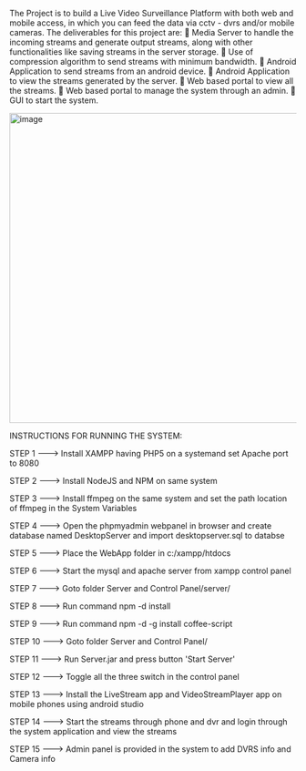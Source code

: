 The Project is to build a Live Video Surveillance Platform with both web and mobile access, in which you can feed the data via cctv - dvrs and/or mobile cameras.
The deliverables for this project are:
 Media Server to handle the incoming streams and generate output streams,
along with other functionalities like saving streams in the server storage.
 Use of compression algorithm to send streams with minimum bandwidth.
 Android Application to send streams from an android device.
 Android Application to view the streams generated by the server.
 Web based portal to view all the streams.
 Web based portal to manage the system through an admin.
 GUI to start the system.

<img width="1217" height="544" alt="image" src="https://github.com/user-attachments/assets/b9099abe-ce07-4cce-86b2-9e325a72d0fb" />


INSTRUCTIONS FOR RUNNING THE SYSTEM:

STEP 1  ---> Install XAMPP having PHP5 on a systemand set Apache port to 8080

STEP 2  ---> Install NodeJS and NPM on same system

STEP 3  ---> Install ffmpeg on the same system and set the path location of ffmpeg in the System Variables

STEP 4  ---> Open the phpmyadmin webpanel in browser and create database named DesktopServer and import desktopserver.sql to databse

STEP 5  ---> Place the WebApp folder in c:/xampp/htdocs

STEP 6  ---> Start the mysql and apache server from xampp control panel

STEP 7  ---> Goto folder Server and Control Panel/server/

STEP 8  ---> Run command npm -d install

STEP 9  ---> Run command npm -d -g install coffee-script

STEP 10 ---> Goto folder Server and Control Panel/

STEP 11 ---> Run Server.jar and press button 'Start Server'

STEP 12 ---> Toggle all the three switch in the control panel

STEP 13 ---> Install the LiveStream app and VideoStreamPlayer app on mobile phones using android studio

STEP 14 ---> Start the streams through phone and dvr and login through the system application and view the streams

STEP 15 ---> Admin panel is provided in the system to add DVRS info and Camera info 

